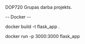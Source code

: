 DOP720 Grupas darba projekts.

-- Docker --

docker build -t flask_app .

docker run -p 3000:3000 flask_app
